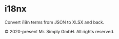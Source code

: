 # i18nx

Convert i18n terms from JSON to XLSX and back.

© 2020-present Mr. Simply GmbH. All rights reserved.
